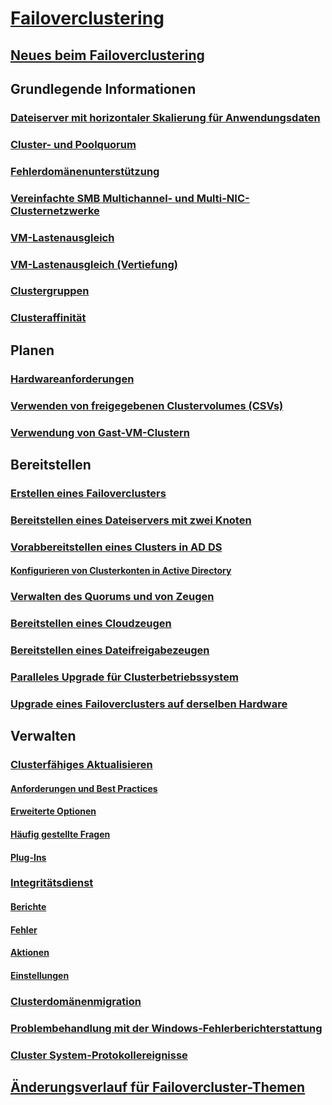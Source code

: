 # [Failoverclustering](failover-clustering-overview.md)
## [Neues beim Failoverclustering](whats-new-in-failover-clustering.md)
## Grundlegende Informationen
### [Dateiserver mit horizontaler Skalierung für Anwendungsdaten](sofs-overview.md)
### [Cluster- und Poolquorum](../storage/storage-spaces/understand-quorum.md)
### [Fehlerdomänenunterstützung](fault-domains.md)
### [Vereinfachte SMB Multichannel- und Multi-NIC-Clusternetzwerke](smb-multichannel.md)
### [VM-Lastenausgleich](vm-load-balancing-overview.md)
### [VM-Lastenausgleich (Vertiefung)](vm-load-balancing-deep-dive.md)
### [Clustergruppen](../storage/storage-spaces/cluster-sets.md)
### [Clusteraffinität](cluster-affinity.md)
## Planen
### [Hardwareanforderungen](clustering-requirements.md)
### [Verwenden von freigegebenen Clustervolumes (CSVs)](failover-cluster-csvs.md)
### [Verwendung von Gast-VM-Clustern](../storage/storage-spaces/storage-spaces-direct-in-vm.md)
## Bereitstellen
### [Erstellen eines Failoverclusters](create-failover-cluster.md)
### [Bereitstellen eines Dateiservers mit zwei Knoten](deploy-two-node-clustered-file-server.md)
### [Vorabbereitstellen eines Clusters in AD DS](prestage-cluster-adds.md)
#### [Konfigurieren von Clusterkonten in Active Directory](configure-ad-accounts.md)
### [Verwalten des Quorums und von Zeugen](manage-cluster-quorum.md)
### [Bereitstellen eines Cloudzeugen](deploy-cloud-witness.md)
### [Bereitstellen eines Dateifreigabezeugen](file-share-witness.md)
### [Paralleles Upgrade für Clusterbetriebssystem](cluster-operating-system-rolling-upgrade.md)
### [Upgrade eines Failoverclusters auf derselben Hardware](upgrade-option-same-hardware.md)
## Verwalten
### [Clusterfähiges Aktualisieren](cluster-aware-updating.md)
#### [Anforderungen und Best Practices](cluster-aware-updating-requirements.md)
#### [Erweiterte Optionen](cluster-aware-updating-options.md)
#### [Häufig gestellte Fragen](cluster-aware-updating-faq.md)
#### [Plug-Ins](cluster-aware-updating-plug-ins.md)
### [Integritätsdienst](health-service-overview.md)
#### [Berichte](health-service-reports.md)
#### [Fehler](health-service-faults.md)
#### [Aktionen](health-service-actions.md)
#### [Einstellungen](health-service-settings.md)
### [Clusterdomänenmigration](cluster-domain-migration.md)
### [Problembehandlung mit der Windows-Fehlerberichterstattung](troubleshooting-using-WER-reports.md)
### [Cluster System-Protokollereignisse](system-events.md)
## [Änderungsverlauf für Failovercluster-Themen](clustering-change-history.md)
